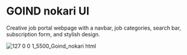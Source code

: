  # GOIND nokari UI
 Creative job portal webpage with a navbar, job categories, search bar, subscription form, and stylish design.

![127 0 0 1_5500_Goind_nokari html](https://github.com/Jeel1312/12_GOIND_nokari/assets/153166867/fa88d0d4-bd14-434e-8523-76abee34bf7b)
